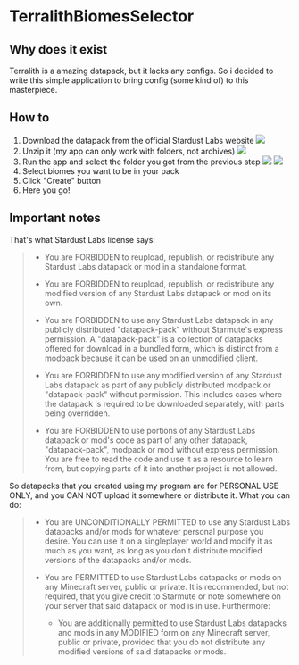 # TerralithBiomesSelector
## Why does it exist
Terralith is a amazing datapack, but it lacks any configs. So i decided to write this simple application to bring config (some kind of) to this masterpiece.
## How to
1. Download the datapack from the official Stardust Labs website
![](https://i.ibb.co/2qgfvTf/1.png)
2. Unzip it (my app can only work with folders, not archives)
![](https://i.ibb.co/gw5MCNc/2.png)
3. Run the app and select the folder you got from the previous step
![](https://i.ibb.co/WFs9PJt/3.png)
![](https://i.ibb.co/7zH1VNK/4.png)
4. Select biomes you want to be in your pack
5. Click "Create" button
6. Here you go!
## Important notes
That's what Stardust Labs license says:
>	- You are FORBIDDEN to reupload, republish, or redistribute any Stardust Labs datapack or mod in a standalone format.
>
>	- You are FORBIDDEN to reupload, republish, or redistribute any modified version of any Stardust Labs datapack or mod on its own.
>
>	- You are FORBIDDEN to use any Stardust Labs datapack in any publicly distributed "datapack-pack" without Starmute's express permission. A "datapack-pack" is a collection of datapacks offered for download in a bundled form, which is distinct from a modpack because it can be used on an unmodified client.
>
>	- You are FORBIDDEN to use any modified version of any Stardust Labs datapack as part of any publicly distributed modpack or "datapack-pack" without permission. This includes cases where the datapack is required to be downloaded separately, with parts being overridden.
>
>	- You are FORBIDDEN to use portions of any Stardust Labs datapack or mod's code as part of any other datapack, "datapack-pack", modpack or mod without express permission. You are free to read the code and use it as a resource to learn from, but copying parts of it into another project is not allowed.

So datapacks that you created using my program are for PERSONAL USE ONLY, and you CAN NOT upload it somewhere or distribute it. What you can do:

> - You are UNCONDITIONALLY PERMITTED to use any Stardust Labs datapacks and/or mods for whatever personal purpose you desire. You can use it on a singleplayer world and modify it as much as you want, as long as you don't distribute modified versions of the datapacks and/or mods.
>
> - You are PERMITTED to use Stardust Labs datapacks or mods on any Minecraft server, public or private. It is recommended, but not required, that you give credit to Starmute or note somewhere on your server that said datapack or mod is in use. Furthermore:
>
>	* You are additionally permitted to use Stardust Labs datapacks and mods in any MODIFIED form on any Minecraft server, public or private, provided that you do not distribute any modified versions of said datapacks or mods.
